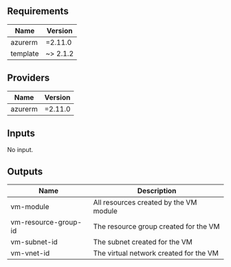 <!-- BEGINNING OF PRE-COMMIT-TERRAFORM DOCS HOOK -->
## Requirements

| Name | Version |
|------|---------|
| azurerm | =2.11.0 |
| template | ~> 2.1.2 |

## Providers

| Name | Version |
|------|---------|
| azurerm | =2.11.0 |

## Inputs

No input.

## Outputs

| Name | Description |
|------|-------------|
| vm-module | All resources created by the VM module |
| vm-resource-group-id | The resource group created for the VM |
| vm-subnet-id | The subnet created for the VM |
| vm-vnet-id | The virtual network created for the VM |

<!-- END OF PRE-COMMIT-TERRAFORM DOCS HOOK -->
